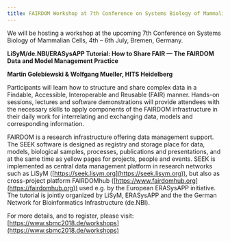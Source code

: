 ```yaml
---
title: FAIRDOM Workshop at 7th Conference on Systems Biology of Mammalian Cells
---
```


We will be hosting a workshop at the upcoming 7th Conference on Systems Biology of Mammalian Cells, 4th – 6th July, Bremen, Germany.

**LiSyM/de.NBI/ERASysAPP Tutorial: How to Share FAIR — The FAIRDOM Data and Model Management Practice**

**Martin Golebiewski & Wolfgang Mueller, HITS Heidelberg**

Participants will learn how to structure and share complex data in a Findable, Accessible, Interoperable and Reusable (FAIR) manner. 
Hands-on sessions, lectures and software demonstrations will provide attendees with the necessary skills to apply components of the 
FAIRDOM infrastructure in their daily work for interrelating and exchanging data, models and corresponding information.

FAIRDOM is a research infrastructure offering data management support. 
The SEEK software is designed as registry and storage place for data, models, biological samples, processes, publications and presentations, 
and at the same time as yellow pages for projects, people and events. 
SEEK is implemented as central data management platform in research networks such as LiSyM ([https://seek.lisym.org](https://seek.lisym.org)), 
but also as cross-project platform FAIRDOMhub ([https://www.fairdomhub.org](https://fairdomhub.org)) used e.g. by the European ERASysAPP initiative. The tutorial is jointly organized by LiSyM, ERASysAPP and the the German Network for Bioinformatics Infrastructure (de.NBI).

For more details, and to register, please visit: [https://www.sbmc2018.de/workshops](https://www.sbmc2018.de/workshops)